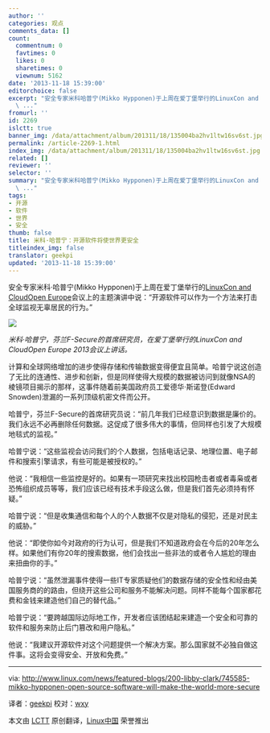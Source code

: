 ```yaml
---
author: ''
categories: 观点
comments_data: []
count:
  commentnum: 0
  favtimes: 0
  likes: 0
  sharetimes: 0
  viewnum: 5162
date: '2013-11-18 15:39:00'
editorchoice: false
excerpt: "安全专家米科哈普宁(Mikko Hypponen)于上周在爱丁堡举行的LinuxCon and CloudOpen Europe会议上的主题演讲中说：开源软件可以作为一个方法来打击全球监视无辜居民的行为。\r\n\r\n米科哈普宁，芬兰F-Secure的首席研究员，
  \ ..."
fromurl: ''
id: 2269
islctt: true
banner_img: /data/attachment/album/201311/18/135004ba2hv1ltw16sv6st.jpg
permalink: /article-2269-1.html
index_img: /data/attachment/album/201311/18/135004ba2hv1ltw16sv6st.jpg.thumb.jpg
related: []
reviewer: ''
selector: ''
summary: "安全专家米科哈普宁(Mikko Hypponen)于上周在爱丁堡举行的LinuxCon and CloudOpen Europe会议上的主题演讲中说：开源软件可以作为一个方法来打击全球监视无辜居民的行为。\r\n\r\n米科哈普宁，芬兰F-Secure的首席研究员，
  \ ..."
tags:
- 开源
- 软件
- 世界
- 安全
thumb: false
title: 米科·哈普宁：开源软件将使世界更安全
titleindex_img: false
translator: geekpi
updated: '2013-11-18 15:39:00'
---
```


安全专家米科·哈普宁(Mikko Hypponen)于上周在爱丁堡举行的[LinuxCon and CloudOpen Europe](http://events.linuxfoundation.org/events/linuxcon-europe)会议上的主题演讲中说：“开源软件可以作为一个方法来打击全球监视无辜居民的行为。”


![](/data/attachment/album/201311/18/135004ba2hv1ltw16sv6st.jpg)


*米科·哈普宁，芬兰F-Secure的首席研究员，在爱丁堡举行的LinuxCon and CloudOpen Europe 2013会议上讲话。*


计算和全球网络增加的进步使得存储和传输数据变得便宜且简单。哈普宁说这创造了无比的连通性、进步和创新，但是同样使得大规模的数据被访问到就像NSA的棱镜项目揭示的那样，这事件随着前美国政府员工爱德华·斯诺登(Edward Snowden)泄漏的一系列顶级机密文件而公开。


哈普宁，芬兰F-Secure的首席研究员说：“前几年我们已经意识到数据是廉价的。我们永远不必再删除任何数据。这促成了很多伟大的事情，但同样也引发了大规模地毯式的监视。”


哈普宁说：“这些监视会访问我们的个人数据，包括电话记录、地理位置、电子邮件和搜索引擎请求，有些可能是被授权的。”


他说：“我相信一些监控是好的。如果有一项研究来找出校园枪击者或者毒枭或者恐怖组织成员等等，我们应该已经有技术手段这么做，但是我们首先必须持有怀疑。”


哈普宁说：“但是收集通信和每个人的个人数据不仅是对隐私的侵犯，还是对民主的威胁。”


他说：“即使你如今对政府的行为认可，但是我们不知道政府会在今后的20年怎么样。如果他们有你20年的搜索数据，他们会找出一些非法的或者令人尴尬的理由来扭曲你的手。”


哈普宁说：“虽然泄漏事件使得一些IT专家质疑他们的数据存储的安全性和经由美国服务商的的路由，但绕开这些公司和服务不能解决问题。同样不能每个国家都花费和金钱来建造他们自己的替代品。”


哈普宁说：“要跨越国际边际地工作，开发者应该团结起来建造一个安全和可靠的软件和服务来防止后门篡改和用户隐私。”


他说：“我建议开源软件对这个问题提供一个解决方案。那么国家就不必独自做这件事。这将会变得安全、开放和免费。”




---


via: <http://www.linux.com/news/featured-blogs/200-libby-clark/745585-mikko-hypponen-open-source-software-will-make-the-world-more-secure>


译者：[geekpi](https://github.com/geekpi) 校对：[wxy](https://github.com/wxy)


本文由 [LCTT](https://github.com/LCTT/TranslateProject) 原创翻译，[Linux中国](http://linux.cn/) 荣誉推出